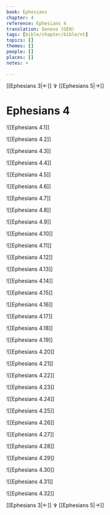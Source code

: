 ```yaml
---
book: Ephesians
chapter: 4
reference: Ephesians 4
translation: Geneva (GEN)
tags: [bible/chapter/bible/nt]
topics: []
themes: []
people: []
places: []
notes: >
  
---
```


[[Ephesians 3|<-]] ✞ [[Ephesians 5|->]]

# Ephesians 4

![[Ephesians 4.1]]

![[Ephesians 4.2]]

![[Ephesians 4.3]]

![[Ephesians 4.4]]

![[Ephesians 4.5]]

![[Ephesians 4.6]]

![[Ephesians 4.7]]

![[Ephesians 4.8]]

![[Ephesians 4.9]]

![[Ephesians 4.10]]

![[Ephesians 4.11]]

![[Ephesians 4.12]]

![[Ephesians 4.13]]

![[Ephesians 4.14]]

![[Ephesians 4.15]]

![[Ephesians 4.16]]

![[Ephesians 4.17]]

![[Ephesians 4.18]]

![[Ephesians 4.19]]

![[Ephesians 4.20]]

![[Ephesians 4.21]]

![[Ephesians 4.22]]

![[Ephesians 4.23]]

![[Ephesians 4.24]]

![[Ephesians 4.25]]

![[Ephesians 4.26]]

![[Ephesians 4.27]]

![[Ephesians 4.28]]

![[Ephesians 4.29]]

![[Ephesians 4.30]]

![[Ephesians 4.31]]

![[Ephesians 4.32]]

[[Ephesians 3|<-]] ✞ [[Ephesians 5|->]]
